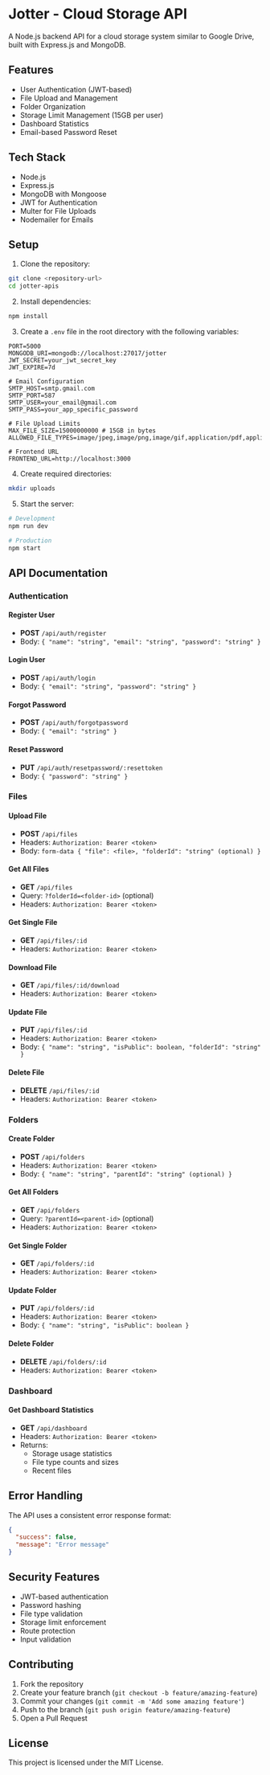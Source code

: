 # Jotter - Cloud Storage API

A Node.js backend API for a cloud storage system similar to Google Drive, built with Express.js and MongoDB.

## Features

- User Authentication (JWT-based)
- File Upload and Management
- Folder Organization
- Storage Limit Management (15GB per user)
- Dashboard Statistics
- Email-based Password Reset

## Tech Stack

- Node.js
- Express.js
- MongoDB with Mongoose
- JWT for Authentication
- Multer for File Uploads
- Nodemailer for Emails

## Setup

1. Clone the repository:
```bash
git clone <repository-url>
cd jotter-apis
```

2. Install dependencies:
```bash
npm install
```

3. Create a `.env` file in the root directory with the following variables:
```env
PORT=5000
MONGODB_URI=mongodb://localhost:27017/jotter
JWT_SECRET=your_jwt_secret_key
JWT_EXPIRE=7d

# Email Configuration
SMTP_HOST=smtp.gmail.com
SMTP_PORT=587
SMTP_USER=your_email@gmail.com
SMTP_PASS=your_app_specific_password

# File Upload Limits
MAX_FILE_SIZE=15000000000 # 15GB in bytes
ALLOWED_FILE_TYPES=image/jpeg,image/png,image/gif,application/pdf,application/msword

# Frontend URL
FRONTEND_URL=http://localhost:3000
```

4. Create required directories:
```bash
mkdir uploads
```

5. Start the server:
```bash
# Development
npm run dev

# Production
npm start
```

## API Documentation

### Authentication

#### Register User
- **POST** `/api/auth/register`
- Body: `{ "name": "string", "email": "string", "password": "string" }`

#### Login User
- **POST** `/api/auth/login`
- Body: `{ "email": "string", "password": "string" }`

#### Forgot Password
- **POST** `/api/auth/forgotpassword`
- Body: `{ "email": "string" }`

#### Reset Password
- **PUT** `/api/auth/resetpassword/:resettoken`
- Body: `{ "password": "string" }`

### Files

#### Upload File
- **POST** `/api/files`
- Headers: `Authorization: Bearer <token>`
- Body: `form-data { "file": <file>, "folderId": "string" (optional) }`

#### Get All Files
- **GET** `/api/files`
- Query: `?folderId=<folder-id>` (optional)
- Headers: `Authorization: Bearer <token>`

#### Get Single File
- **GET** `/api/files/:id`
- Headers: `Authorization: Bearer <token>`

#### Download File
- **GET** `/api/files/:id/download`
- Headers: `Authorization: Bearer <token>`

#### Update File
- **PUT** `/api/files/:id`
- Headers: `Authorization: Bearer <token>`
- Body: `{ "name": "string", "isPublic": boolean, "folderId": "string" }`

#### Delete File
- **DELETE** `/api/files/:id`
- Headers: `Authorization: Bearer <token>`

### Folders

#### Create Folder
- **POST** `/api/folders`
- Headers: `Authorization: Bearer <token>`
- Body: `{ "name": "string", "parentId": "string" (optional) }`

#### Get All Folders
- **GET** `/api/folders`
- Query: `?parentId=<parent-id>` (optional)
- Headers: `Authorization: Bearer <token>`

#### Get Single Folder
- **GET** `/api/folders/:id`
- Headers: `Authorization: Bearer <token>`

#### Update Folder
- **PUT** `/api/folders/:id`
- Headers: `Authorization: Bearer <token>`
- Body: `{ "name": "string", "isPublic": boolean }`

#### Delete Folder
- **DELETE** `/api/folders/:id`
- Headers: `Authorization: Bearer <token>`

### Dashboard

#### Get Dashboard Statistics
- **GET** `/api/dashboard`
- Headers: `Authorization: Bearer <token>`
- Returns:
  - Storage usage statistics
  - File type counts and sizes
  - Recent files

## Error Handling

The API uses a consistent error response format:
```json
{
  "success": false,
  "message": "Error message"
}
```

## Security Features

- JWT-based authentication
- Password hashing
- File type validation
- Storage limit enforcement
- Route protection
- Input validation

## Contributing

1. Fork the repository
2. Create your feature branch (`git checkout -b feature/amazing-feature`)
3. Commit your changes (`git commit -m 'Add some amazing feature'`)
4. Push to the branch (`git push origin feature/amazing-feature`)
5. Open a Pull Request

## License

This project is licensed under the MIT License. 